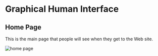 # Graphical Human Interface

## Home Page

This is the main page that people will see when they
get to the Web site.

![home page](wireframes/home-page.png)